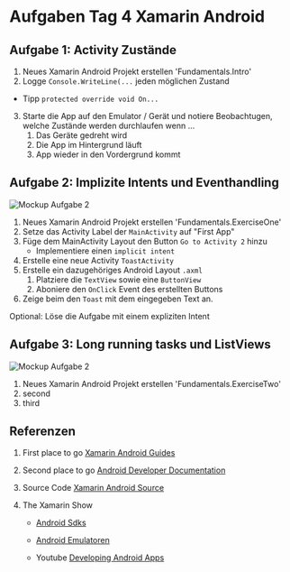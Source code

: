 # Aufgaben Tag 4 Xamarin Android

## Aufgabe 1: Activity Zustände
1. Neues Xamarin Android Projekt erstellen 'Fundamentals.Intro'
2. Logge `Console.WriteLine(...` jeden möglichen Zustand
- Tipp `protected override void On...`

3. Starte die App auf den Emulator / Gerät und notiere Beobachtugen, welche Zustände werden durchlaufen wenn ...
    1. Das Geräte gedreht wird 
    2. Die App im Hintergrund läuft
    3. App wieder in den Vordergrund kommt


## Aufgabe 2: Implizite Intents und Eventhandling

![Mockup Aufgabe 2](https://raw.githubusercontent.com/Zuehlke/fhnw-xamarin-workshop/master/Day%204/images/Mockup_Exercise_I.png)

1. Neues Xamarin Android Projekt erstellen 'Fundamentals.ExerciseOne'
2. Setze das Activity Label der `MainActivity` auf "First App"
3. Füge dem MainActivity Layout den Button `Go to Activity 2` hinzu
    - Implementiere einen `implicit intent`
4. Erstelle eine neue Activity `ToastActivity`
5. Erstelle ein dazugehöriges Android Layout `.axml`
    1. Platziere die `TextView` sowie eine `ButtonView`
    2. Aboniere den `OnClick` Event des erstellten Buttons
6. Zeige beim den `Toast` mit dem eingegeben Text an.

Optional: Löse die Aufgabe mit einem expliziten Intent

## Aufgabe 3: Long running tasks und ListViews

![Mockup Aufgabe 2](https://raw.githubusercontent.com/Zuehlke/fhnw-xamarin-workshop/master/Day%204/images/Mockup_Exercise_II.png)

1. Neues Xamarin Android Projekt erstellen 'Fundamentals.ExerciseTwo'
2. second
3. third


## Referenzen 
1. First place to go [ Xamarin Android Guides](https://developer.xamarin.com/guides/android/)

2. Second place to go [Android Developer Documentation](https://developer.android.com/guide/index.html)

3. Source Code [Xamarin Android Source](https://github.com/xamarin/xamarin-android)

4. The Xamarin Show
    - [Android Sdks](https://channel9.msdn.com/Shows/XamarinShow/Snack-Pack-6-Managing-Android-SDKs)

    - [Android Emulatoren](https://channel9.msdn.com/Shows/XamarinShow/Snack-Pack-1-Android-Emulators)

    - Youtube [Developing Android Apps](https://www.youtube.com/playlist?list=PLAwxTw4SYaPnMwH5-FNkErnnq_aSy706S)

